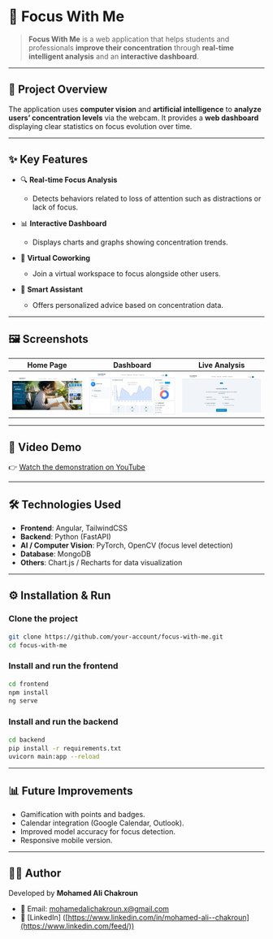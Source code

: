 # 🎯 Focus With Me

> **Focus With Me** is a web application that helps students and professionals **improve their concentration** through **real-time intelligent analysis** and an **interactive dashboard**.

---

## 🚀 Project Overview

The application uses **computer vision** and **artificial intelligence** to **analyze users’ concentration levels** via the webcam.
It provides a **web dashboard** displaying clear statistics on focus evolution over time.

---

## ✨ Key Features

* 🔍 **Real-time Focus Analysis**

  * Detects behaviors related to loss of attention such as distractions or lack of focus.

* 📊 **Interactive Dashboard**

  * Displays charts and graphs showing concentration trends.

* 🤝 **Virtual Coworking**

  * Join a virtual workspace to focus alongside other users.

* 🤖 **Smart Assistant**

  * Offers personalized advice based on concentration data.

---

## 🖼️ Screenshots

| Home Page                     | Dashboard                               | Live Analysis                                               |
| ----------------------------- | --------------------------------------- | ----------------------------------------------------------- |
| ![Home](demo/images/home.png) | ![Dashboard](demo/images/dashboard.png) | ![Collaborative Space](demo/images/espace_collaboratif.png) |

---

## 🎥 Video Demo

👉 [Watch the demonstration on YouTube](https://youtu.be/fUE1tAz2DtE)

---

## 🛠️ Technologies Used

* **Frontend**: Angular, TailwindCSS
* **Backend**: Python (FastAPI)
* **AI / Computer Vision**: PyTorch, OpenCV (focus level detection)
* **Database**: MongoDB
* **Others**: Chart.js / Recharts for data visualization

---

## ⚙️ Installation & Run

### Clone the project

```bash
git clone https://github.com/your-account/focus-with-me.git
cd focus-with-me
```

### Install and run the frontend

```bash
cd frontend
npm install
ng serve
```

### Install and run the backend

```bash
cd backend
pip install -r requirements.txt
uvicorn main:app --reload
```

---

## 📊 Future Improvements

* Gamification with points and badges.
* Calendar integration (Google Calendar, Outlook).
* Improved model accuracy for focus detection.
* Responsive mobile version.

---

## 👨‍💻 Author

Developed by **Mohamed Ali Chakroun**

* 📧 Email: [mohamedalichakroun.x@gmail.com](mailto:mohamedalichakroun.x@gmail.com)
* 💼 [LinkedIn] ([https://www.linkedin.com/in/mohamed-ali--chakroun](https://www.linkedin.com/feed/))




